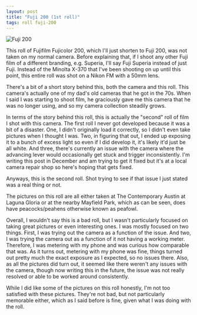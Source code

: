 ```yaml
---
layout: post
title: "Fuji 200 (1st roll)"
tags: roll fuji-200
---
```


![Fuji 200](/assets/rolls/Fuji200-1.jpg)

This roll of Fujifilm Fujicolor 200, which I'll just shorten to Fuji 200, was not taken on my normal camera. Before explaining that, if I shoot any other Fuji film of a different branding, e.g. Superia, I'll say Fuji Superia instead of just Fuji. Instead of the Minolta X-370 that I've been shooting on up until this point, this entire roll was shot on a Nikon FM with a 50mm lens.

There's a bit of a short story behind this, both the camera and this roll. This camera's actually one of my dad's old cameras that he got in the 70s. When I said I was starting to shoot film, he graciously gave me this camera that he was no longer using, and so my camera collection steadily grows.

In terms of the story behind this roll, this is actually the "second" roll of film I shot with this camera. The first roll I never got developed because it was a bit of a disaster. One, I didn't originally load it correctly, so I didn't even take pictures when I thought I was. Two, in figuring that out, I ended up exposing it to a bunch of excess light so even if I did develop it, it's likely it'd just be all white. And three, there's currently an issue with the camera where the advancing lever would occasionally get stuck and trigger inconsistently. I'm writing this post in December and am trying to get it fixed but it's at a local camera repair shop so here's hoping that gets fixed.

Anyways, this is the second roll. Shot trying to see if that issue I just stated was a real thing or not.

The pictures on this roll are all either taken at The Contemporary Austin at Laguna Gloria or at the nearby Mayfield Park, which as can be seen, does have peacocks/peahens otherwise known as peafowl.

Overall, I wouldn't say this is a bad roll, but I wasn't particularly focused on taking great pictures or even interesting ones. I was mostly focused on two things. First, I was trying out the camera as a function of the issue. And two, I was trying the camera out as a function of it not having a working meter. Therefore, I was metering with my phone and was curious how comparable that was. As it turns out, metering with my phone was fine, things turned out pretty much the exact exposure as I expected, so no issues there. Also, as all the pictures did turn out, it seemed like there weren't any issues with the camera, though now writing this in the future, the issue was not really resolved or able to be worked around consistently.

While I did like some of the pictures on this roll honestly, I'm not too satisfied with these pictures. They're not bad, but not particularly memorable either, which as I said before is fine, given what I was doing with the roll.